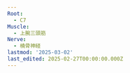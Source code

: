 ```yaml
---
Root:
  - C7
Muscle:
  - 上腕三頭筋
Nerve:
  - 橈骨神経
lastmod: '2025-03-02'
last_edited: 2025-02-27T00:00:00.000Z
---
```




